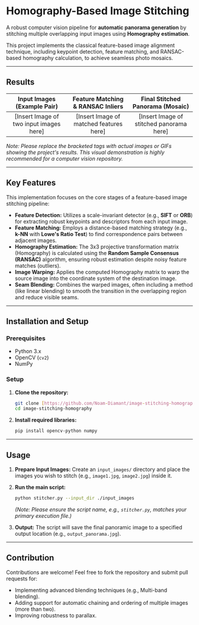 # Homography-Based Image Stitching

A robust computer vision pipeline for **automatic panorama generation** by stitching multiple overlapping input images using **Homography estimation**.

This project implements the classical feature-based image alignment technique, including keypoint detection, feature matching, and RANSAC-based homography calculation, to achieve seamless photo mosaics.

---

## Results

| Input Images (Example Pair) | Feature Matching & RANSAC Inliers | Final Stitched Panorama (Mosaic) |
| :-------------------------: | :-------------------------------: | :------------------------------: |
| [Insert Image of two input images here] | [Insert Image of matched features here] | [Insert Image of stitched panorama here] |

*Note: Please replace the bracketed tags with actual images or GIFs showing the project's results. This visual demonstration is highly recommended for a computer vision repository.*

---

## Key Features

This implementation focuses on the core stages of a feature-based image stitching pipeline:

* **Feature Detection:** Utilizes a scale-invariant detector (e.g., **SIFT** or **ORB**) for extracting robust keypoints and descriptors from each input image.
* **Feature Matching:** Employs a distance-based matching strategy (e.g., **k-NN** with **Lowe's Ratio Test**) to find correspondence pairs between adjacent images.
* **Homography Estimation:** The 3x3 projective transformation matrix (Homography) is calculated using the **Random Sample Consensus (RANSAC)** algorithm, ensuring robust estimation despite noisy feature matches (outliers).
* **Image Warping:** Applies the computed Homography matrix to warp the source image into the coordinate system of the destination image.
* **Seam Blending:** Combines the warped images, often including a method (like linear blending) to smooth the transition in the overlapping region and reduce visible seams.

---

## Installation and Setup

### Prerequisites

* Python 3.x
* OpenCV (`cv2`)
* NumPy

### Setup

1.  **Clone the repository:**
    ```bash
    git clone [https://github.com/Noam-Diamant/image-stitching-homography.git](https://github.com/Noam-Diamant/image-stitching-homography.git)
    cd image-stitching-homography
    ```

2.  **Install required libraries:**
    ```bash
    pip install opencv-python numpy
    ```

---

## Usage

1.  **Prepare Input Images:** Create an `input_images/` directory and place the images you wish to stitch (e.g., `image1.jpg`, `image2.jpg`) inside it.
2.  **Run the main script:**
    ```bash
    python stitcher.py --input_dir ./input_images
    ```
    *(Note: Please ensure the script name, e.g., `stitcher.py`, matches your primary execution file.)*

3.  **Output:** The script will save the final panoramic image to a specified output location (e.g., `output_panorama.jpg`).

---

## Contribution

Contributions are welcome! Feel free to fork the repository and submit pull requests for:

* Implementing advanced blending techniques (e.g., Multi-band blending).
* Adding support for automatic chaining and ordering of multiple images (more than two).
* Improving robustness to parallax.
